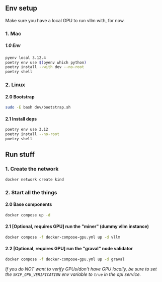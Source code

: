 ## Env setup

Make sure you have a local GPU to run vllm with, for now.

### 1. Mac

##### 1.0 Env
```bash
pyenv local 3.12.4
poetry env use $(pyenv which python)
poetry install --with dev --no-root
poetry shell
```

### 2. Linux

#### 2.0 Bootstrap
```bash
sudo -E bash dev/bootstrap.sh
```

#### 2.1 Install deps
```bash
poetry env use 3.12
poetry install --no-root
poetry shell
```

## Run stuff

### 1. Create the network

```bash
docker network create kind
```

### 2. Start all the things

#### 2.0 Base components

```bash
docker compose up -d
```

#### 2.1 [Optional, requires GPU] run the "miner" (dummy vllm instance)

```bash
docker compose -f docker-compose-gpu.yml up -d vllm
```

#### 2.2 [Optional, requires GPU] run the "graval" node validator

```bash
docker compose -f docker-compose-gpu.yml up -d graval
```

*If you do NOT want to verify GPUs/don't have GPU locally, be sure to set the `SKIP_GPU_VERIFICATION` env variable to `true` in the api service.*

